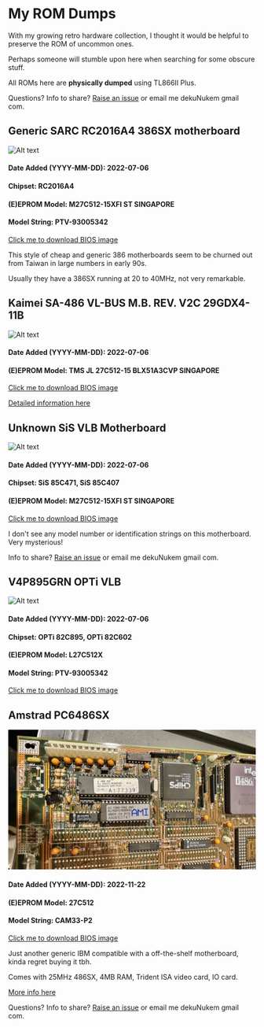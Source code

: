 # My ROM Dumps

With my growing retro hardware collection, I thought it would be helpful to preserve the ROM of uncommon ones.

Perhaps someone will stumble upon here when searching for some obscure stuff.

All ROMs here are **physically dumped** using TL866II Plus.

Questions? Info to share? [Raise an issue](https://github.com/dekuNukem/BIOS_ROM_Dumps/issues) or email me dekuNukem gmail com.

## Generic SARC RC2016A4 386SX motherboard

![Alt text](motherboards/photos/sarc_386.JPG)

#### Date Added (YYYY-MM-DD): 2022-07-06

#### Chipset: RC2016A4

#### (E)EPROM Model: M27C512-15XFI ST SINGAPORE

#### Model String: PTV-93005342

[Click me to download BIOS image](motherboards/SARC_386SX.BIN)

This style of cheap and generic 386 motherboards seem to be churned out from Taiwan in large numbers in early 90s.

Usually they have a 386SX running at 20 to 40MHz, not very remarkable.

## Kaimei SA-486 VL-BUS M.B. REV. V2C 29GDX4-11B

![Alt text](motherboards/photos/29gdx4.JPG)

#### Date Added (YYYY-MM-DD): 2022-07-06

#### (E)EPROM Model: TMS JL 27C512-15 BLX51A3CVP SINGAPORE

[Click me to download BIOS image](motherboards/29GDX4.BIN)

[Detailed information here](https://www.ultimateretro.net/en/motherboards/5545)

## Unknown SiS VLB Motherboard

![Alt text](motherboards/photos/sis_vlb.JPG)

#### Date Added (YYYY-MM-DD): 2022-07-06

#### Chipset: SiS 85C471, SiS 85C407

#### (E)EPROM Model: M27C512-15XFI ST SINGAPORE

[Click me to download BIOS image](motherboards/SIS_85C471.BIN)

I don't see any model number or identification strings on this motherboard. Very mysterious!

Info to share? [Raise an issue](https://github.com/dekuNukem/BIOS_ROM_Dumps/issues) or email me dekuNukem gmail com.

## V4P895GRN OPTi VLB

![Alt text](motherboards/photos/v4p895grn.JPG)

#### Date Added (YYYY-MM-DD): 2022-07-06

#### Chipset: OPTi 82C895, OPTi 82C602

#### (E)EPROM Model: L27C512X

#### Model String: PTV-93005342

[Click me to download BIOS image](motherboards/V4P895GRN.BIN)

## Amstrad PC6486SX

![Alt text](motherboards/photos/amstrad_486.jpeg)

#### Date Added (YYYY-MM-DD): 2022-11-22

#### (E)EPROM Model: 27C512

#### Model String: CAM33-P2

[Click me to download BIOS image](motherboards/amstrad_PC6486sx_27C512@DIP28.BIN)

Just another generic IBM compatible with a off-the-shelf motherboard, kinda regret buying it tbh.

Comes with 25MHz 486SX, 4MB RAM, Trident ISA video card, IO card.

[More info here](https://stason.org/TULARC/pc/motherboards/A/AUVA-COMPUTER-INC-486-CAM33-P2-CPM20-P0-CPM25-P0.html)





Questions? Info to share? [Raise an issue](https://github.com/dekuNukem/BIOS_ROM_Dumps/issues) or email me dekuNukem gmail com.
